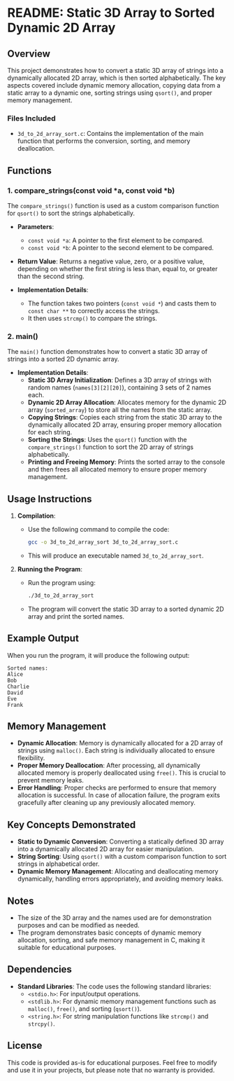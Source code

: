 # README: Static 3D Array to Sorted Dynamic 2D Array

## Overview

This project demonstrates how to convert a static 3D array of strings into a dynamically allocated 2D array, which is then sorted alphabetically. The key aspects covered include dynamic memory allocation, copying data from a static array to a dynamic one, sorting strings using `qsort()`, and proper memory management.

### Files Included

- `3d_to_2d_array_sort.c`: Contains the implementation of the main function that performs the conversion, sorting, and memory deallocation.

## Functions

### 1. compare_strings(const void *a, const void *b)

The `compare_strings()` function is used as a custom comparison function for `qsort()` to sort the strings alphabetically.

- **Parameters**:
  - `const void *a`: A pointer to the first element to be compared.
  - `const void *b`: A pointer to the second element to be compared.

- **Return Value**: Returns a negative value, zero, or a positive value, depending on whether the first string is less than, equal to, or greater than the second string.

- **Implementation Details**:
  - The function takes two pointers (`const void *`) and casts them to `const char **` to correctly access the strings.
  - It then uses `strcmp()` to compare the strings.

### 2. main()

The `main()` function demonstrates how to convert a static 3D array of strings into a sorted 2D dynamic array.

- **Implementation Details**:
  - **Static 3D Array Initialization**: Defines a 3D array of strings with random names (`names[3][2][20]`), containing 3 sets of 2 names each.
  - **Dynamic 2D Array Allocation**: Allocates memory for the dynamic 2D array (`sorted_array`) to store all the names from the static array.
  - **Copying Strings**: Copies each string from the static 3D array to the dynamically allocated 2D array, ensuring proper memory allocation for each string.
  - **Sorting the Strings**: Uses the `qsort()` function with the `compare_strings()` function to sort the 2D array of strings alphabetically.
  - **Printing and Freeing Memory**: Prints the sorted array to the console and then frees all allocated memory to ensure proper memory management.

## Usage Instructions

1. **Compilation**:
   - Use the following command to compile the code:
     ```sh
     gcc -o 3d_to_2d_array_sort 3d_to_2d_array_sort.c
     ```
   - This will produce an executable named `3d_to_2d_array_sort`.

2. **Running the Program**:
   - Run the program using:
     ```sh
     ./3d_to_2d_array_sort
     ```
   - The program will convert the static 3D array to a sorted dynamic 2D array and print the sorted names.

## Example Output

When you run the program, it will produce the following output:

```
Sorted names:
Alice
Bob
Charlie
David
Eve
Frank
```

## Memory Management

- **Dynamic Allocation**: Memory is dynamically allocated for a 2D array of strings using `malloc()`. Each string is individually allocated to ensure flexibility.
- **Proper Memory Deallocation**: After processing, all dynamically allocated memory is properly deallocated using `free()`. This is crucial to prevent memory leaks.
- **Error Handling**: Proper checks are performed to ensure that memory allocation is successful. In case of allocation failure, the program exits gracefully after cleaning up any previously allocated memory.

## Key Concepts Demonstrated

- **Static to Dynamic Conversion**: Converting a statically defined 3D array into a dynamically allocated 2D array for easier manipulation.
- **String Sorting**: Using `qsort()` with a custom comparison function to sort strings in alphabetical order.
- **Dynamic Memory Management**: Allocating and deallocating memory dynamically, handling errors appropriately, and avoiding memory leaks.

## Notes

- The size of the 3D array and the names used are for demonstration purposes and can be modified as needed.
- The program demonstrates basic concepts of dynamic memory allocation, sorting, and safe memory management in C, making it suitable for educational purposes.

## Dependencies

- **Standard Libraries**: The code uses the following standard libraries:
  - `<stdio.h>`: For input/output operations.
  - `<stdlib.h>`: For dynamic memory management functions such as `malloc()`, `free()`, and sorting (`qsort()`).
  - `<string.h>`: For string manipulation functions like `strcmp()` and `strcpy()`.

## License

This code is provided as-is for educational purposes. Feel free to modify and use it in your projects, but please note that no warranty is provided.

